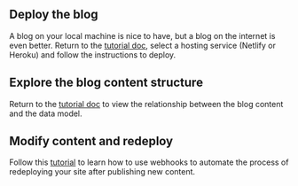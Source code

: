 ## Deploy the blog
A blog on your local machine is nice to have, but a blog on the internet is even better. Return to the [tutorial doc](https://www.contentful.com/developers/docs/tutorials/general/get-started/#deploy-the-starter-gatsby-blog), select a hosting service (Netlify or Heroku) and follow the instructions to deploy.

## Explore the blog content structure
Return to the [tutorial doc](https://www.contentful.com/developers/docs/tutorials/general/get-started/#explore-how-the-sample-website-is-built-with-contentful) to view the relationship between the blog content and the data model.

## Modify content and redeploy
Follow this [tutorial](https://www.contentful.com/developers/docs/tutorials/general/automate-site-builds-with-webhooks/) to learn how to use webhooks to automate the process of redeploying your site after publishing new content.

